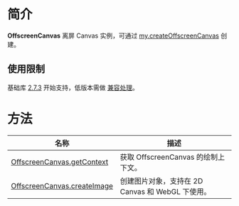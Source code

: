 # 简介
**OffscreenCanvas** 离屏 Canvas 实例，可通过 [my.createOffscreenCanvas](https://opendocs.alipay.com/mini/api/021zn0) 创建。

## 使用限制
基础库 [2.7.3](https://opendocs.alipay.com/mini/framework/lib-upgrade-v2) 开始支持，低版本需做 [兼容处理](https://opendocs.alipay.com/mini/framework/compatibility)。

# 方法
| **名称** | **描述** |
| --- | --- |
| [OffscreenCanvas.getContext](https://opendocs.alipay.com/mini/api/021yfc) | 获取 OffscreenCanvas 的绘制上下文。 |
| [OffscreenCanvas.createImage](https://opendocs.alipay.com/mini/api/021zn1) | 创建图片对象，支持在 2D Canvas 和 WebGL 下使用。 |
